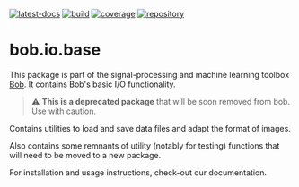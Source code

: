 [![latest-docs](https://img.shields.io/badge/docs-v5.1.0-orange.svg)](https://www.idiap.ch/software/bob/docs/bob/bob.io.base/v5.1.0/sphinx/index.html)
[![build](https://gitlab.idiap.ch/bob/bob.io.base/badges/v5.1.0/pipeline.svg)](https://gitlab.idiap.ch/bob/bob.io.base/commits/v5.1.0)
[![coverage](https://gitlab.idiap.ch/bob/bob.io.base/badges/v5.1.0/coverage.svg)](https://www.idiap.ch/software/bob/docs/bob/bob.io.base/v5.1.0/coverage/index.html)
[![repository](https://img.shields.io/badge/gitlab-project-0000c0.svg)](https://gitlab.idiap.ch/bob/bob.io.base)

# bob.io.base

This package is part of the signal-processing and machine learning toolbox
[Bob](https://www.idiap.ch/software/bob). It contains Bob's basic I/O functionality.

> :warning: **This is a deprecated package** that will be soon removed from bob. Use
with caution.

Contains utilities to load and save data files and adapt the format of images.

Also contains some remnants of utility (notably for testing) functions that will need
to be moved to a new package.

For installation and usage instructions, check-out our documentation.
